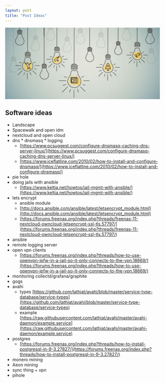 ```yaml
---
layout: post
title: "Post Ideas"
---
```

![Picture description](/assets/img/ideas.jpg)


## Software ideas
* Landscape
* Spacewalk and open idm
* nextcloud and open cloud
* dns * dnsmasq * logging
	* [https://www.pcsuggest.com/configure-dnsmasq-caching-dns-server-linux/](https://www.pcsuggest.com/configure-dnsmasq-caching-dns-server-linux/)
	* [https://www.iceflatline.com/2010/02/how-to-install-and-configure-dnsmasq/](https://www.iceflatline.com/2010/02/how-to-install-and-configure-dnsmasq/)
* pie hole
* doing jails with ansible
  * [https://www.keltia.net/howtos/jail-mgmt-with-ansible/](https://www.keltia.net/howtos/jail-mgmt-with-ansible/)
* lets encrypt
	* ansible module
	* [http://docs.ansible.com/ansible/latest/letsencrypt_module.html](http://docs.ansible.com/ansible/latest/letsencrypt_module.html)
	* [https://forums.freenas.org/index.php?threads/freenas-11-nextcloud-owncloud-letsencrypt-ssl-tls.57797/] (https://forums.freenas.org/index.php?threads/freenas-11-nextcloud-owncloud-letsencrypt-ssl-tls.57797/)
* ansible
* remote logging server
* open vpn clients
  * [https://forums.freenas.org/index.php?threads/how-to-use-openvpn-ipfw-in-a-jail-so-it-only-connects-to-the-vpn.18669/](https://forums.freenas.org/index.php?threads/how-to-use-openvpn-ipfw-in-a-jail-so-it-only-connects-to-the-vpn.18669/)
* monitoring collectd/grafana/graphite
* gogs
* avahi
	* types [https://github.com/lathiat/avahi/blob/master/service-type-database/service-types](https://github.com/lathiat/avahi/blob/master/service-type-database/service-types)
	* example [https://raw.githubusercontent.com/lathiat/avahi/master/avahi-daemon/example.service](https://raw.githubusercontent.com/lathiat/avahi/master/avahi-daemon/example.service)
* postgres
  * [https://forums.freenas.org/index.php?threads/how-to-install-postgresql-in-9-3.27827/](https://forums.freenas.org/index.php?threads/how-to-install-postgresql-in-9-3.27827/)
* monero mining
* Aeon mining
* sync thing + vpn
* pihole
